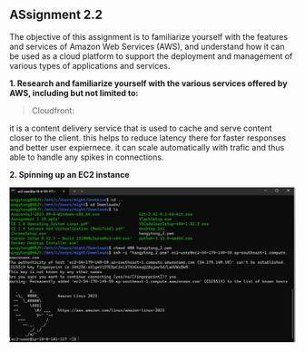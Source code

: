 ## ASsignment 2.2


The objective of this assignment is to familiarize yourself with the features and services of Amazon Web Services (AWS), and understand how it can be used as a cloud platform to support the deployment and management of various types of applications and services.

**1. Research and familiarize yourself with the various services offered by AWS, including but not limited to:**

> Cloudfront:

it is a content delivery service that is used to cache and serve content closer to the client. this helps to reduce latency there for faster responses and better user expiernece.
it can scale automatically with trafic and thus able to handle any spikes in connections. 


**2. Spinning up an EC2 instance**

![ec2 instance](https://github.com/hangytongy/Cloud_Computing_NTU_HR/blob/main/Module2/Assignment_2_2.png)





